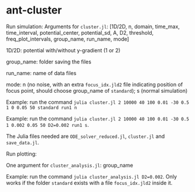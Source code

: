 # ant-cluster

Run simulation:
Arguments for `cluster.jl`: [1D/2D, n, domain, time_max, time_interval, potential_center, potential_sd, A, D2, threshold, freq_plot_intervals, group_name, run_name, mode]

1D/2D: potential with/without y-gradient (1 or 2)

group_name: folder saving the files

run_name: name of data files

mode: n (no noise, with an extra `focus_idx.jld2` file indicating position of focus point, should choose group_name of `standard`); s (normal simulation)

Example: run the command `julia cluster.jl 2 10000 40 100 0.01 -30 0.5 1 0 0.05 50 standard run1 n`

Example: run the command `julia cluster.jl 2 10000 40 100 0.01 -30 0.5 1 0.002 0.05 50 D2=0.002 run1 s`. 

The Julia files needed are `ODE_solver_reduced.jl`, `cluster.jl` and `save_data.jl`. 


Run plotting:

One argument for `cluster_analysis.jl`: group_name

Example: run the command `julia cluster_analysis.jl D2=0.002`. Only works if the folder `standard` exists with a file `focus_idx.jld2` inside it.

